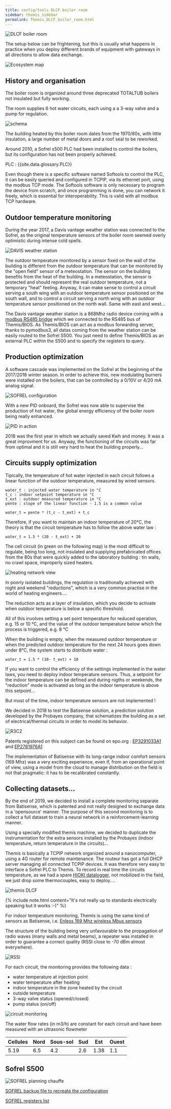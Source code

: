 ```yaml
---
title: config/tools DLCF boiler room
sidebar: themis_sidebar
permalink: Themis_DLCF_boiler_room.html
---
```


![DLCF boiler room](DLCF_boiler_room.jpg)

The setup below can be frightening, but this is usually what happens in practice when you deploy different brands of equipment with gateways in all directions to allow data exchange.

![Ecosystem map](ecosysteme_DLCF_boiler_room.jpg)

## History and organisation

The boiler room is organized around three deprecated TOTALTUB boilers not insulated but fully working.

The room supplies 6 hot water circuits, each using a a 3-way valve and a pump for regulation.

![schema](sch_BR_DLCF.svg)

The building heated by this boiler room dates from the 1970/80s, with little insulation, a large number of metal doors and a roof seal to be reworked.

Around 2010, a Sofrel s500 PLC had been installed to control the boilers, but its configuration has not been properly achieved.

PLC : {{site.data.glossary.PLC}}

Even though there is a specific software named Softools to control the PLC, it can be easily queried and configured in TCPIP, via its ethernet port, using the modbus TCP mode. 
The Softools software is only necessary to program the device from scratch, and once programming is done, you can network it freely, which is essential for interoperability. 
This is valid with all modbus TCP hardware.

## Outdoor temperature monitoring

During the year 2017, a Davis vantage weather station was connected to the Sofrel, as the original temperature sensors of the boiler room seemed overly optimistic during intense cold spells.

![DAVIS weather station](vantage_DAVIS.jpg)

The outdoor temperature monitored by a sensor fixed on the wall of the building is different from the outdoor temperature that can be monitored by the "open field" sensor of a meteostation. The sensor on the building benefits from the heat of the building. In a meteostation, the sensor is protected and should represent the real outdoor temperature, not a temporary "heat" feeling. 
Anyway, it can make sense to control a circuit serving a south wing with an outdoor temperature sensor positioned on the south wall, and to control a circuit serving a north wing with an outdoor temperature sensor positioned on the north wall. Same with east and west...

The Davis vantage weather station is a 868Mhz radio device coming with a [modbus RS485 bridge](manuel_6537_F_ver10ct.pdf) which we connected to the RS485 bus of Themis/BIOS. As Themis/BIOS can act as a modbus forwarding server, thanks to pymodbus3, all datas coming from the weather station can be easily routed to the Sofrel S500. You just need to define Themis/BIOS as an external PLC within the S500 and to specify the registers to query.


## Production optimization

A software cascade was implemented on the Sofrel at the beginning of the 2017/2018 winter season.
In order to achieve this, new modulating burners were installed on the boilers, that can be controlled by a 0/10V or 4/20 mA analog signal.

![SOFREL configuration](SOFREL_confc.svg)

With a new PID onboard, the Sofrel was now able to supervise the production of hot water, the global energy efficiency of the boiler room being really enhanced.

![PID in action](PID_heat_production.png)

2018 was the first year in which we actually saved Kwh and money. It was a great improvment for us.
Anyway, the functioning of the circuits was far from optimal and it is still very hard to heat the building properly...


## Circuits supply optimization

Tipically, the temperature of hot water injected in each circuit follows a linear function of the outdoor temperature, measured by wired sensors.

```
water_t : injected water temperature in °C
t_c : indoor setpoint temperature in °C
t_ext : outdoor measured temperature in °C
pente : slope of the linear function - 1.5 is a common value

water_t = pente * (t_c - t_ext) + t_c
```

Therefore, if you want to maintain an indoor temperature of 20°C, the theory is that the circuit temperature has to follow the above water law :
```
water_t = 1.5 * (20 - t_ext) + 20
```

The cell circuit (in green on the following map) is the most difficult to regulate, being too long, not insulated and supplying prefabricated offices from the 80s that were quickly added to the laboratory building : tin walls, no crawl space, improperly sized heaters.

![heating network view](heating_network_DLCFd.png)

In poorly isolated buildings, the regulation is traditionally achieved with night and weekend "reductions", which is a very common practise in the world of heating engineers....

The reduction acts as a layer of insulation, which you decide to activate when outdoor temperature is below a specific threshold.

All of this involves setting a set point temperature for reduced operation, e.g. 15 or 10 °C, and the value of the outdoor temperature below which the process is triggered, e.g. 8 °C

When the building is empty, when the measured outdoor temperature or when the predicted outdoor temperature for the next 24 hours goes down under 8°C, the system starts to distribute water :
```
water_t = 1.5 * (10- t_ext) + 10
```

If you want to control the efficiency of the settings implemented in the water laws, you need to deploy indoor temperature sensors. Thus, a setpoint for the indoor temperature can be defined and during nigths or weekends, the "reduction" mode is activated as long as the indoor temperature is above this setpoint...

But most of the time, indoor temperature sensors are not implemented !

We decided in 2018 to test the Batisense solution, a prediction solution developed by the Probayes company, that schematizes the building as a set of electrical/thermal circuits in order to model its behavior.

![R3C2](R3C2_modelb.svg)

Patents registered on this subject can be found on epo.org :
[EP3291033A1](https://worldwide.espacenet.com/patent/search/family/057209577/publication/EP3291033A1)
 and 
[EP2781976A1](https://worldwide.espacenet.com/patent/search/family/048656084/publication/EP2781976A1)

The implementation of Batisense with its long-range indoor comfort sensors (169 Mhz) was a very exciting experience, even if, from an operational point of view, using a model from the cloud to manage distribution on the field is not that pragmatic: it has to be recalibrated constantly.

## Collecting datasets...

By the end of 2019, we decided to install a complete monitoring separate from Batisense, which is patented and not really designed to exchange data in a 'opensource' manner. The purpose of this second monitoring is to collect a full dataset to train a neural network in a reinforcement-learning manner.

Using a specially modified themis machine, we decided to duplicate the instrumentation for the extra sensors installed by the Probayes (indoor temperature, return temperature in the circuits)...

Themis is basically a TCPIP network organized around a nanocomputer, using a 4G router for remote maintenance. The routeur has got a full DHCP server managing all connected TCPIP devices. It was therefore very easy to interface a Sofrel PLC to Themis. To record in real time the circuits temperature, as we had a spare [HIOKI datalogger](Themis_fluid_T_mes.html), not mobilized in the field, we just drop some thermocouples, easy to deploy....

![themis DLCF](Themis_DLCF_small.png)

{% include note.html content="It's not really up to standards electrically speaking but it works :-)" %}

For indoor temperature monitoring, Themis is using the same kind of sensors as Batisense, i.e. [Enless 169 Mhz wireless Mbus sensors](TRH_recording.html)

The structure of the building being very unfavourable to the propagation of radio waves (many walls and metal beams), a repeater was installed in order to guarantee a correct quality (RSSI close to -70 dBm almost everywhere).

![RSSI](RSSI_Cerema.png)

For each circuit, the monitoring provides the following data :
- water temperature at injection point
- water temperature after heating
- indoor temperature in the zone heated by the circuit
- outside temperature
- 3-way valve status (opened/closed)
- pump status (on/off)

![circuit monitoring](circuit_monitoring.png)

The water flow rates (in m3/h) are constant for each circuit and have been measured with an ultrasonic flowmeter

Cellules|Nord|Sous-sol|Sud|Est|Ouest
--|--|--|--|--|--
5.19|6.5|4.2|2.6|1.38|1.1


## Sofrel S500

![SOFREL planning chauffe](planning_non_chauffage.png)

[SOFREL backup file to recreate the configuration](S500_10_12_2019.ica)

[SOFREL registers list](registres_modbus_afterEICwork.ods)
